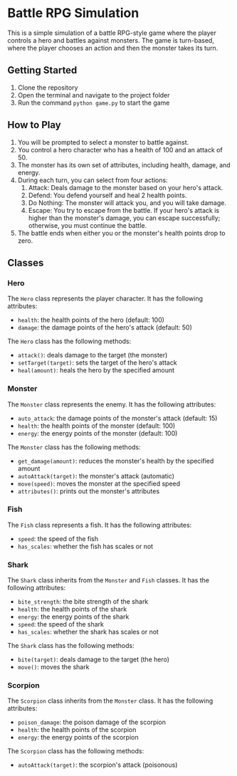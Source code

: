 <h1>Battle RPG Simulation</h1><p>This is a simple simulation of a battle RPG-style game where the player controls a hero and battles against monsters. The game is turn-based, where the player chooses an action and then the monster takes its turn.</p><h2>Getting Started</h2><ol><li>Clone the repository</li><li>Open the terminal and navigate to the project folder</li><li>Run the command <code>python game.py</code> to start the game</li></ol><h2>How to Play</h2><ol><li>You will be prompted to select a monster to battle against.</li><li>You control a hero character who has a health of 100 and an attack of 50.</li><li>The monster has its own set of attributes, including health, damage, and energy.</li><li>During each turn, you can select from four actions:<ol><li>Attack: Deals damage to the monster based on your hero's attack.</li><li>Defend: You defend yourself and heal 2 health points.</li><li>Do Nothing: The monster will attack you, and you will take damage.</li><li>Escape: You try to escape from the battle. If your hero's attack is higher than the monster's damage, you can escape successfully; otherwise, you must continue the battle.</li></ol></li><li>The battle ends when either you or the monster's health points drop to zero.</li></ol><h2>Classes</h2><h3>Hero</h3><p>The <code>Hero</code> class represents the player character. It has the following attributes:</p><ul><li><code>health</code>: the health points of the hero (default: 100)</li><li><code>damage</code>: the damage points of the hero's attack (default: 50)</li></ul><p>The <code>Hero</code> class has the following methods:</p><ul><li><code>attack()</code>: deals damage to the target (the monster)</li><li><code>setTarget(target)</code>: sets the target of the hero's attack</li><li><code>heal(amount)</code>: heals the hero by the specified amount</li></ul><h3>Monster</h3><p>The <code>Monster</code> class represents the enemy. It has the following attributes:</p><ul><li><code>auto_attack</code>: the damage points of the monster's attack (default: 15)</li><li><code>health</code>: the health points of the monster (default: 100)</li><li><code>energy</code>: the energy points of the monster (default: 100)</li></ul><p>The <code>Monster</code> class has the following methods:</p><ul><li><code>get_damage(amount)</code>: reduces the monster's health by the specified amount</li><li><code>autoAttack(target)</code>: the monster's attack (automatic)</li><li><code>move(speed)</code>: moves the monster at the specified speed</li><li><code>attributes()</code>: prints out the monster's attributes</li></ul><h3>Fish</h3><p>The <code>Fish</code> class represents a fish. It has the following attributes:</p><ul><li><code>speed</code>: the speed of the fish</li><li><code>has_scales</code>: whether the fish has scales or not</li></ul><h3>Shark</h3><p>The <code>Shark</code> class inherits from the <code>Monster</code> and <code>Fish</code> classes. It has the following attributes:</p><ul><li><code>bite_strength</code>: the bite strength of the shark</li><li><code>health</code>: the health points of the shark</li><li><code>energy</code>: the energy points of the shark</li><li><code>speed</code>: the speed of the shark</li><li><code>has_scales</code>: whether the shark has scales or not</li></ul><p>The <code>Shark</code> class has the following methods:</p><ul><li><code>bite(target)</code>: deals damage to the target (the hero)</li><li><code>move()</code>: moves the shark</li></ul><h3>Scorpion</h3><p>The <code>Scorpion</code> class inherits from the <code>Monster</code> class. It has the following attributes:</p><ul><li><code>poison_damage</code>: the poison damage of the scorpion</li><li><code>health</code>: the health points of the scorpion</li><li><code>energy</code>: the energy points of the scorpion</li></ul><p>The <code>Scorpion</code> class has the following methods:</p><ul><li><code>autoAttack(target)</code>: the scorpion's attack (poisonous)</li></ul>
